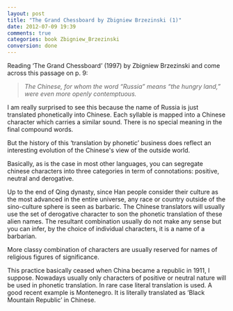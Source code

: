 ```yaml
---
layout: post
title: "The Grand Chessboard by Zbigniew Brzezinski (1)"
date: 2012-07-09 19:39
comments: true
categories: book Zbigniew_Brzezinski
conversion: done
---
```


Reading ‘The Grand Chessboard’ (1997) by Zbigniew Brzezinski and come across this passage on p. 9:


> *The Chinese, for whom the word “Russia” means “the hungry land,” were even more openly contemptuous.*


I am really surprised to see this because the name of Russia is just translated phonetically into Chinese. Each syllable is mapped into a Chinese character which carries a similar sound. There is no special meaning in the final compound words.


But the history of this ‘translation by phonetic’ business does reflect an interesting evolution of the Chinese's view of the outside world.


Basically, as is the case in most other languages, you can segregate chinese characters into three categories in term of  connotations: positive, neutral and derogative.


Up to the end of Qing dynasty, since Han people consider their culture as the most advanced in  the entire universe, any race or country  outside of the sino-culture sphere  is seen as  barbaric. The Chinese translators will usually use the set of derogative character to son the  phonetic translation of these alien names. The resultant combination usually do not make any sense but you can infer, by the choice of individual characters, it is a name of a barbarian.


More classy combination of characters are usually reserved for names of religious figures of significance.


This practice basically ceased when China became a republic in 1911, I suppose. Nowadays usually only characters of positive or neutral nature will be used in phonetic translation. In rare case literal translation is used. A good recent example is Montenegro. It is literally translated as ‘Black Mountain Republic’ in Chinese.

